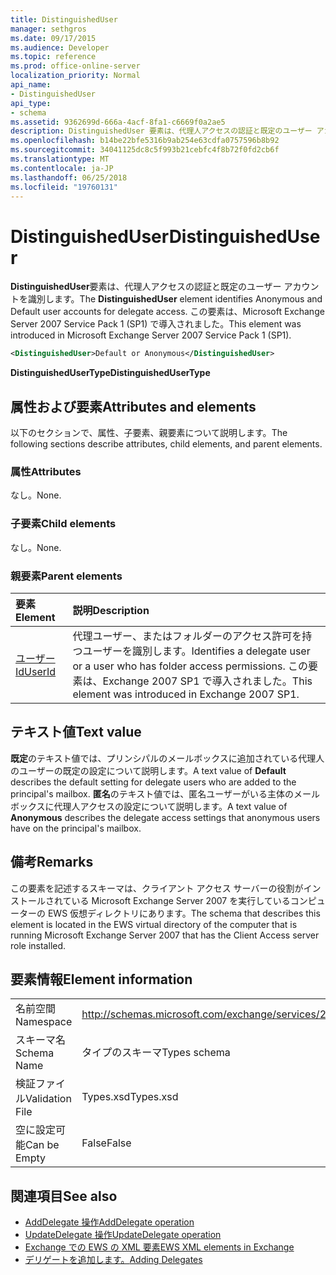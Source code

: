 ```yaml
---
title: DistinguishedUser
manager: sethgros
ms.date: 09/17/2015
ms.audience: Developer
ms.topic: reference
ms.prod: office-online-server
localization_priority: Normal
api_name:
- DistinguishedUser
api_type:
- schema
ms.assetid: 9362699d-666a-4acf-8fa1-c6669f0a2ae5
description: DistinguishedUser 要素は、代理人アクセスの認証と既定のユーザー アカウントを識別します。 この要素は、Microsoft Exchange Server 2007 Service Pack 1 (SP1) で導入されました。
ms.openlocfilehash: b14be22bfe5316b9ab254e63cdfa0757596b8b92
ms.sourcegitcommit: 34041125dc8c5f993b21cebfc4f8b72f0fd2cb6f
ms.translationtype: MT
ms.contentlocale: ja-JP
ms.lasthandoff: 06/25/2018
ms.locfileid: "19760131"
---
```

# <a name="distinguisheduser"></a><span data-ttu-id="caa64-104">DistinguishedUser</span><span class="sxs-lookup"><span data-stu-id="caa64-104">DistinguishedUser</span></span>

<span data-ttu-id="caa64-105">**DistinguishedUser**要素は、代理人アクセスの認証と既定のユーザー アカウントを識別します。</span><span class="sxs-lookup"><span data-stu-id="caa64-105">The **DistinguishedUser** element identifies Anonymous and Default user accounts for delegate access.</span></span> <span data-ttu-id="caa64-106">この要素は、Microsoft Exchange Server 2007 Service Pack 1 (SP1) で導入されました。</span><span class="sxs-lookup"><span data-stu-id="caa64-106">This element was introduced in Microsoft Exchange Server 2007 Service Pack 1 (SP1).</span></span> 
  
```xml
<DistinguishedUser>Default or Anonymous</DistinguishedUser>
```

 <span data-ttu-id="caa64-107">**DistinguishedUserType**</span><span class="sxs-lookup"><span data-stu-id="caa64-107">**DistinguishedUserType**</span></span>
## <a name="attributes-and-elements"></a><span data-ttu-id="caa64-108">属性および要素</span><span class="sxs-lookup"><span data-stu-id="caa64-108">Attributes and elements</span></span>

<span data-ttu-id="caa64-109">以下のセクションで、属性、子要素、親要素について説明します。</span><span class="sxs-lookup"><span data-stu-id="caa64-109">The following sections describe attributes, child elements, and parent elements.</span></span>
  
### <a name="attributes"></a><span data-ttu-id="caa64-110">属性</span><span class="sxs-lookup"><span data-stu-id="caa64-110">Attributes</span></span>

<span data-ttu-id="caa64-111">なし。</span><span class="sxs-lookup"><span data-stu-id="caa64-111">None.</span></span>
  
### <a name="child-elements"></a><span data-ttu-id="caa64-112">子要素</span><span class="sxs-lookup"><span data-stu-id="caa64-112">Child elements</span></span>

<span data-ttu-id="caa64-113">なし。</span><span class="sxs-lookup"><span data-stu-id="caa64-113">None.</span></span>
  
### <a name="parent-elements"></a><span data-ttu-id="caa64-114">親要素</span><span class="sxs-lookup"><span data-stu-id="caa64-114">Parent elements</span></span>

|<span data-ttu-id="caa64-115">**要素**</span><span class="sxs-lookup"><span data-stu-id="caa64-115">**Element**</span></span>|<span data-ttu-id="caa64-116">**説明**</span><span class="sxs-lookup"><span data-stu-id="caa64-116">**Description**</span></span>|
|:-----|:-----|
|[<span data-ttu-id="caa64-117">ユーザー Id</span><span class="sxs-lookup"><span data-stu-id="caa64-117">UserId</span></span>](userid.md) <br/> |<span data-ttu-id="caa64-118">代理ユーザー、またはフォルダーのアクセス許可を持つユーザーを識別します。</span><span class="sxs-lookup"><span data-stu-id="caa64-118">Identifies a delegate user or a user who has folder access permissions.</span></span> <span data-ttu-id="caa64-119">この要素は、Exchange 2007 SP1 で導入されました。</span><span class="sxs-lookup"><span data-stu-id="caa64-119">This element was introduced in Exchange 2007 SP1.</span></span>  <br/> |
   
## <a name="text-value"></a><span data-ttu-id="caa64-120">テキスト値</span><span class="sxs-lookup"><span data-stu-id="caa64-120">Text value</span></span>

<span data-ttu-id="caa64-121">**既定**のテキスト値では、プリンシパルのメールボックスに追加されている代理人のユーザーの既定の設定について説明します。</span><span class="sxs-lookup"><span data-stu-id="caa64-121">A text value of **Default** describes the default setting for delegate users who are added to the principal's mailbox.</span></span> <span data-ttu-id="caa64-122">**匿名**のテキスト値では、匿名ユーザーがいる主体のメールボックスに代理人アクセスの設定について説明します。</span><span class="sxs-lookup"><span data-stu-id="caa64-122">A text value of **Anonymous** describes the delegate access settings that anonymous users have on the principal's mailbox.</span></span> 
  
## <a name="remarks"></a><span data-ttu-id="caa64-123">備考</span><span class="sxs-lookup"><span data-stu-id="caa64-123">Remarks</span></span>

<span data-ttu-id="caa64-124">この要素を記述するスキーマは、クライアント アクセス サーバーの役割がインストールされている Microsoft Exchange Server 2007 を実行しているコンピューターの EWS 仮想ディレクトリにあります。</span><span class="sxs-lookup"><span data-stu-id="caa64-124">The schema that describes this element is located in the EWS virtual directory of the computer that is running Microsoft Exchange Server 2007 that has the Client Access server role installed.</span></span>
  
## <a name="element-information"></a><span data-ttu-id="caa64-125">要素情報</span><span class="sxs-lookup"><span data-stu-id="caa64-125">Element information</span></span>

|||
|:-----|:-----|
|<span data-ttu-id="caa64-126">名前空間</span><span class="sxs-lookup"><span data-stu-id="caa64-126">Namespace</span></span>  <br/> |http://schemas.microsoft.com/exchange/services/2006/types  <br/> |
|<span data-ttu-id="caa64-127">スキーマ名</span><span class="sxs-lookup"><span data-stu-id="caa64-127">Schema Name</span></span>  <br/> |<span data-ttu-id="caa64-128">タイプのスキーマ</span><span class="sxs-lookup"><span data-stu-id="caa64-128">Types schema</span></span>  <br/> |
|<span data-ttu-id="caa64-129">検証ファイル</span><span class="sxs-lookup"><span data-stu-id="caa64-129">Validation File</span></span>  <br/> |<span data-ttu-id="caa64-130">Types.xsd</span><span class="sxs-lookup"><span data-stu-id="caa64-130">Types.xsd</span></span>  <br/> |
|<span data-ttu-id="caa64-131">空に設定可能</span><span class="sxs-lookup"><span data-stu-id="caa64-131">Can be Empty</span></span>  <br/> |<span data-ttu-id="caa64-132">False</span><span class="sxs-lookup"><span data-stu-id="caa64-132">False</span></span>  <br/> |
   
## <a name="see-also"></a><span data-ttu-id="caa64-133">関連項目</span><span class="sxs-lookup"><span data-stu-id="caa64-133">See also</span></span>

- [<span data-ttu-id="caa64-134">AddDelegate 操作</span><span class="sxs-lookup"><span data-stu-id="caa64-134">AddDelegate operation</span></span>](adddelegate-operation.md)  
- [<span data-ttu-id="caa64-135">UpdateDelegate 操作</span><span class="sxs-lookup"><span data-stu-id="caa64-135">UpdateDelegate operation</span></span>](updatedelegate-operation.md)
- [<span data-ttu-id="caa64-136">Exchange での EWS の XML 要素</span><span class="sxs-lookup"><span data-stu-id="caa64-136">EWS XML elements in Exchange</span></span>](ews-xml-elements-in-exchange.md)
- [<span data-ttu-id="caa64-137">デリゲートを追加します。</span><span class="sxs-lookup"><span data-stu-id="caa64-137">Adding Delegates</span></span>](http://msdn.microsoft.com/library/3a744150-66a3-4a13-9433-793603ba5038%28Office.15%29.aspx)

